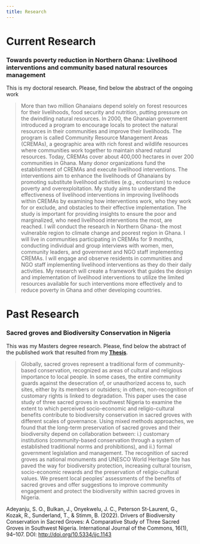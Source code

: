 ```yaml
---
title: Research
---
```



<h1> Current Research </h1>
<h3> Towards poverty reduction in Northern Ghana: Livelihood interventions and community based natural resources management </h3>
    
This is my doctoral research. Please, find below the abstract of the ongoing work
 
 <blockquote> 
    More than two million Ghanaians depend solely on forest resources for their livelihoods, food security and nutrition,
putting pressure on the dwindling natural resources. In 2000, the Ghanaian government introduced a program to
encourage locals to protect the natural resources in their communities and improve their livelihoods. The program is
called Community Resource Management Areas (CREMAs), a geographic area with rich forest and wildlife resources
where communities work together to maintain shared natural resources. Today, CREMAs cover about 400,000 hectares
in over 200 communities in Ghana. Many donor organizations fund the establishment of CREMAs and execute
livelihood interventions. The interventions aim to enhance the livelihoods of Ghanaians by promoting substitute
livelihood activities (e.g., ecotourism) to reduce poverty and overexploitation. My study aims to understand the
effectiveness of livelihood interventions in improving livelihoods within CREMAs by examining how interventions work,
who they work for or exclude, and obstacles to their effective implementation. The study is important for providing
insights to ensure the poor and marginalized, who need livelihood interventions the most, are reached. I will conduct the
research in Northern Ghana- the most vulnerable region to climate change and poorest region in Ghana. I will live in
communities participating in CREMAs for 9 months, conducting individual and group interviews with women, men,
community leaders, and government and NGO staff implementing CREMAs. I will engage and observe residents in
communities and NGO staff implementing livelihood interventions as they do their daily activities. My research will
create a framework that guides the design and implementation of livelihood interventions to utilize the limited resources
available for such interventions more effectively and to reduce poverty in Ghana and other developing countries.
</blockquote>

# Past Research
<h3> Sacred groves and Biodiversity Conservation in Nigeria </h3> 
    
This was my Masters degree research. Please, find below the abstract of the published work that resulted from my  <a href="https://dx.doi.org/10.14288/1.0389686/=" target="blank"> **Thesis**</a>.

<blockquote> 
    Globally, sacred groves represent a traditional form of community-based conservation, recognized as areas of cultural and religious importance to local people. In some cases, the entire community guards against the desecration of, or unauthorized access to, such sites, either by its members or outsiders; in others, non-recognition of customary rights is linked to degradation. This paper uses the case study of three sacred groves in southwest Nigeria to examine the extent to which perceived socio-economic and religio-cultural benefits contribute to biodiversity conservation in sacred groves with different scales of governance. Using mixed methods approaches, we found that the long-term preservation of sacred groves and their biodiversity depend on collaboration between: i.) customary institutions (community-based conservation through a system of established traditional norms and prohibitions), and ii.) formal government legislation and management. The recognition of sacred groves as national monuments and UNESCO World Heritage Site has paved the way for biodiversity protection, increasing cultural tourism, socio-economic rewards and the preservation of religio-cultural values. We present local peoples’ assessments of the benefits of sacred groves and offer suggestions to improve community engagement and protect the biodiversity within sacred groves in Nigeria.
</blockquote>

Adeyanju, S. O., Bulkan, J., Onyekwelu, J. C., Peterson St-Laurent, G., Kozak, R., Sunderland, T., & Stimm, B. (2022). Drivers of Biodiversity Conservation in Sacred Groves: A Comparative Study of Three Sacred Groves in Southwest Nigeria. International Journal of the Commons, 16(1), 94–107. DOI: http://doi.org/10.5334/ijc.1143 
